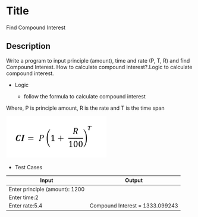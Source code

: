 # Title
Find Compound Interest

## Description
Write a  program to input principle (amount), time and rate (P, T, R) and find Compound Interest. 
How to calculate compound interest?.Logic to calculate compound interest.



- Logic

  - follow the formula to calculate compound interest

Where,
P is principle amount,
R is the rate and
T is the time span

![imgs](./img.png)

- Test Cases

|Input|Output|
|-----|------|
|Enter principle (amount): 1200||
|Enter time:2||
|Enter rate:5.4|Compound Interest = 1333.099243|
